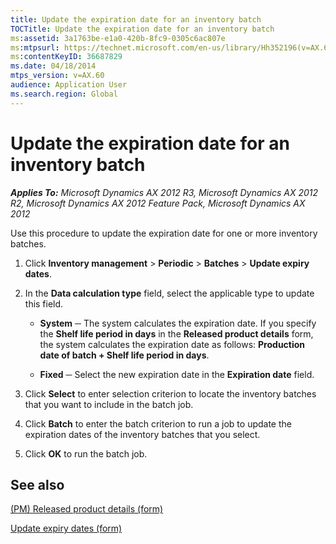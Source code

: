 ```yaml
---
title: Update the expiration date for an inventory batch
TOCTitle: Update the expiration date for an inventory batch
ms:assetid: 3a1763be-e1a0-420b-8fc9-0305c6ac807e
ms:mtpsurl: https://technet.microsoft.com/en-us/library/Hh352196(v=AX.60)
ms:contentKeyID: 36687829
ms.date: 04/18/2014
mtps_version: v=AX.60
audience: Application User
ms.search.region: Global
---
```


# Update the expiration date for an inventory batch 


_**Applies To:** Microsoft Dynamics AX 2012 R3, Microsoft Dynamics AX 2012 R2, Microsoft Dynamics AX 2012 Feature Pack, Microsoft Dynamics AX 2012_

Use this procedure to update the expiration date for one or more inventory batches.

1.  Click **Inventory management** \> **Periodic** \> **Batches** \> **Update expiry dates**.

2.  In the **Data calculation type** field, select the applicable type to update this field.
    
      - **System** ─ The system calculates the expiration date. If you specify the **Shelf life period in days** in the **Released product details** form, the system calculates the expiration date as follows: **Production date of batch + Shelf life period in days**.
    
      - **Fixed** ─ Select the new expiration date in the **Expiration date** field.

3.  Click **Select** to enter selection criterion to locate the inventory batches that you want to include in the batch job.

4.  Click **Batch** to enter the batch criterion to run a job to update the expiration dates of the inventory batches that you select.

5.  Click **OK** to run the batch job.

## See also

[(PM) Released product details (form)](https://technet.microsoft.com/en-us/library/hh352306\(v=ax.60\))

[Update expiry dates (form)](https://technet.microsoft.com/en-us/library/hh227601\(v=ax.60\))

  


